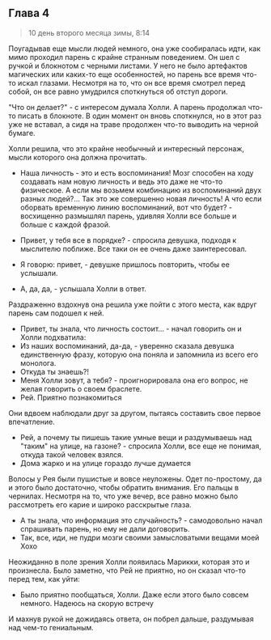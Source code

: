 ## Глава 4

> 10 день второго месяца зимы, 8:14

Поугадывав еще мысли людей немного, она уже сообиралась идти, как мимо проходил парень с крайне странным поведением. Он
шел с ручкой и блокнотом с черными листами. У него не было артефактов магических или каких-то еще особенностей, но
парень все время что-то искал глазами. Несмотря на то, что он все время смотрел перед собой, он все равно умудрился
споткнуться об отступ дороги.

"Что он делает?" - с интересом думала Холли. А парень продолжал что-то писать в блокноте. В один момент он вновь
споткнулся, но в этот раз уже не вставал, а сидя на траве продолжен что-то выводить на черной бумаге.

Холли решила, что это крайне необычный и интересный персонаж, мысли которого она должна прочитать.

- Наша личность - это и есть воспоминания! Мозг способен на ходу создавать нам новую личность и ведь это даже не что-то
  физическое. А если мы возьмем комбинацию из воспоминаний двух разных людей?... Так это же совершенно новая личность! А
  что если оборвать временную линию воспоминаний, вот что будет? - восхищенно размышлял парень, удивляя Холли все больше
  и больше с каждой фразой.

- Привет, у тебя все в порядке? - спросила девушка, подходя к мыслителю поближе. Все таки он ее очень даже
  заинтересовал.
- Я говорю: привет, - девушке пришлось повторить, чтобы ее услышали.
- А, да, да, - услышала Холли в ответ.

Раздраженно вздохнув она решила уже пойти с этого места, как вдруг парень сам подошел к ней.

- Привет, ты знала, что личность состоит... - начал говорить он и Холли подхватила:
- Из наших воспоминаний, да-да, - уверенно сказала девушка единственную фразу, которую она поняла и запомнила из всего
  его монолога.
- Откуда ты знаешь?!
- Меня Холли зовут, а тебя? - проигнорировала она его вопрос, не желая говорить о своем браслете.
- Рей. Приятно познакомиться

Они вдвоем наблюдали друг за другом, пытаясь составить свое первое впечатление.

- Рей, а почему ты пишешь такие умные вещи и раздумываешь над "таким" на улице, на газоне? - спросила Холли, все еще не
  понимая, откуда такой человек взялся.
- Дома жарко и на улице гораздо лучше думается

Волосы у Рея были пушистые и вовсе неуложены. Одет по-простому, да и этого было достаточно, чтобы обратить внимания. Его
пальцы в чернилах. Несмотря на то, что уже вечер, все равно можно было рассмотреть его карие и широко расскрытые глаза.

- А ты знала, что информация это случайность? - самодовольно начал спрашивать парень, но ему не дали договорить.
- Так, все, иди, не пудри мозги своими замысловатыми вещами моей Хохо

Неожиданно в поле зрения Холли появилась Марикки, которая это и произнесла. Было заметно, что Рей не приятно, но он
сказал что-то перед тем, как уйти:

- Было приятно пообщаться, Холли. Даже если этого было совсем немного. Надеюсь на скорую встречу

И махнув рукой не дожидаясь ответа, он побрел дальше, раздумывая над чем-то гениальным.
